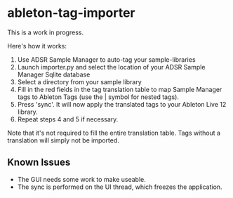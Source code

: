 # ableton-tag-importer

This is a work in progress. 

Here's how it works: 
1. Use ADSR Sample Manager to auto-tag your sample-libraries
2. Launch importer.py and select the location of your ADSR Sample Manager Sqlite database
3. Select a directory from your sample library 
4. Fill in the red fields in the tag translation table to map Sample Manager tags to Ableton Tags (use the | symbol for nested tags). 
5. Press 'sync'. It will now apply the translated tags to your Ableton Live 12 library. 
6. Repeat steps 4 and 5 if necessary. 

Note that it's not required to fill the entire translation table. Tags without a translation will simply not be imported. 

## Known Issues

* The GUI needs some work to make useable. 
* The sync is performed on the UI thread, which freezes the application. 
